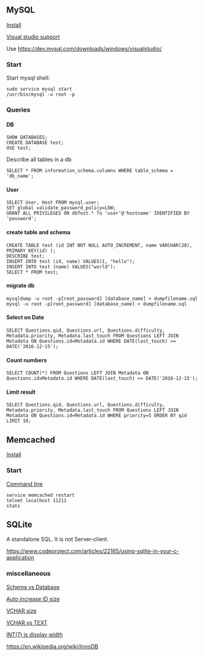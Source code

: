 ## MySQL
[Install](https://support.rackspace.com/how-to/installing-mysql-server-on-ubuntu/)

[Visual studio support](https://bugs.mysql.com/bug.php?id=85908)

Use https://dev.mysql.com/downloads/windows/visualstudio/


### Start
Start mysql shell:
```
sudo service mysql start
/usr/bin/mysql -u root -p
```

### Queries

#### DB
```
SHOW DATABASES;
CREATE DATABASE test;
USE test;
```

Describe all tables in a db
```
SELECT * FROM information_schema.columns WHERE table_schema = 'db_name';
```

#### User
```
SELECT User, Host FROM mysql.user;
SET global validate_password_policy=LOW;
GRANT ALL PRIVILEGES ON dbTest.* To 'user'@'hostname' IDENTIFIED BY 'password';
```

#### create table and schema
```
CREATE TABLE test (id INT NOT NULL AUTO_INCREMENT, name VARCHAR(20), PRIMARY KEY(id) );
DESCRIBE test;
INSERT INTO test (id, name) VALUES(1, "hello");
INSERT INTO test (name) VALUES("world");
SELECT * FROM test;
```

#### migrate db
```
mysqldump -u root -p[root_password] [database_name] > dumpfilename.sql
mysql -u root -p[root_password] [database_name] < dumpfilename.sql
```

#### Select on Date
```
SELECT Questions.qid, Questions.url, Questions.difficulty, Metadata.priority, Metadata.last_touch FROM Questions LEFT JOIN Metadata ON Questions.id=Metadata.id WHERE DATE(last_touch) >= DATE('2016-12-15');
```

#### Count numbers
```
SELECT COUNT(*) FROM Questions LEFT JOIN Metadata ON Questions.id=Metadata.id WHERE DATE(last_touch) >= DATE('2016-12-15');
```

#### Limit result
```
SELECT Questions.qid, Questions.url, Questions.difficulty, Metadata.priority, Metadata.last_touch FROM Questions LEFT JOIN Metadata ON Questions.id=Metadata.id WHERE priority=5 ORDER BY qid LIMIT 10;
```

## Memcached
[Install](https://www.liquidweb.com/kb/how-to-install-memcached-on-ubuntu-14-04-lts/)

### Start
[Command line](http://www.alphadevx.com/a/90-Accessing-Memcached-from-the-command-line)

```
service memcached restart
telnet localhost 11211
stats

```

## SQLite
A standalone SQL. It is not Server-client.

https://www.codeproject.com/articles/22165/using-sqlite-in-your-c-application


### miscellaneous
[Schema vs Database](https://stackoverflow.com/questions/11618277/difference-between-schema-database-in-mysql)

[Auto increase ID size](https://stackoverflow.com/questions/3562737/what-size-int-should-i-use-for-my-autoincrement-ids-mysql)

[VCHAR size](https://stackoverflow.com/questions/13506832/what-is-the-mysql-varchar-max-size)

[VCHAR vs TEXT](https://stackoverflow.com/questions/25300821/difference-between-varchar-and-text-in-mysql)

[INT(7) is display width](https://stackoverflow.com/questions/5562322/difference-between-int-and-int3-data-types-in-my-sql)

https://en.wikipedia.org/wiki/InnoDB
